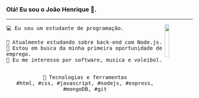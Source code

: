 ### Olá! Eu sou o João Henrique 👋.
---
<p>
   <img src="https://github.com/" align="right" width="15%"/>
<samp>
    💻 Eu sou um estudante de programação.
    <br>
    <br>🔹 Atualmente estudando sobre back-end com Node.js.
    <br>🔹 Estou em busca da minha primeira oportunidade de emprego.
    <br>🔹 Eu me interesso por software, musica e voleibol.
    </samp>
   <br>
  <br>
  <p align="center">
    <samp>
      🔭 Tecnologias e ferramentas <br>
      #html, #css, #javascript, #nodejs, #express, #mongoDB, #git
     </samp>
    <br>
  </p>

  </p>

